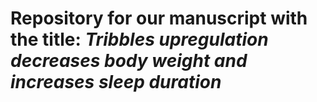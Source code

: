 # Repository for our manuscript with the title: *Tribbles upregulation decreases body weight and increases sleep duration*
